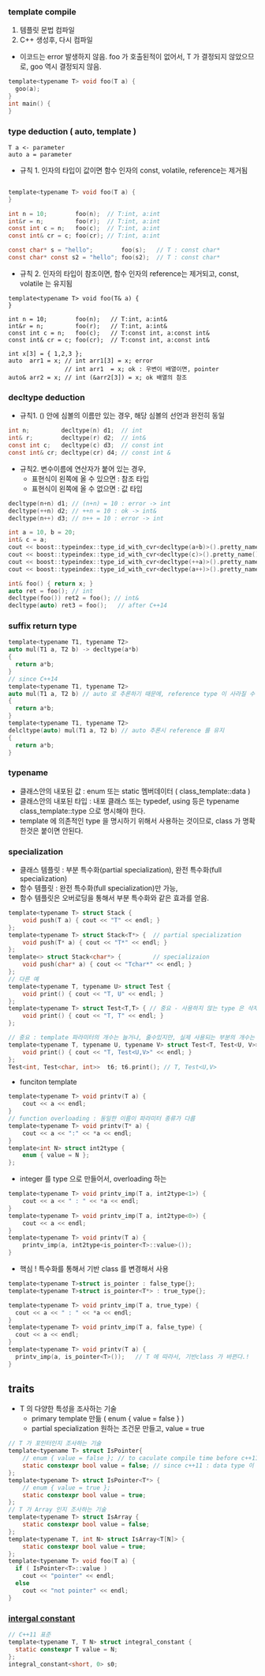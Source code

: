 ### template compile
1. 템플릿 문법 컴파일
2. C++ 생성후, 다시 컴파일
- 이코드는 error 발생하지 않음. foo 가 호출된적이 없어서, T 가 결정되지 않았으므로, goo 역시 결정되지 않음.
```c
template<typename T> void foo(T a) {
  goo(a);
}
int main() {
}
```

### type deduction ( auto, template )
    T a <- parameter
    auto a = parameter
- 규칙 1. 인자의 타입이 값이면 함수 인자의 const, volatile, reference는 제거됨    
```c

template<typename T> void foo(T a) {
}

int n = 10;        foo(n);  // T:int, a:int
int&r = n;         foo(r);  // T:int, a:int
const int c = n;   foo(c);  // T:int, a:int
const int& cr = c; foo(cr); // T:int, a:int

const char* s = "hello";        foo(s);   // T : const char*
const char* const s2 = "hello"; foo(s2);  // T : const char*
```
- 규칙 2. 인자의 타입이 참조이면,  함수 인자의 reference는 제거되고, const, volatile 는 유지됨
```
template<typename T> void foo(T& a) {
}

int n = 10;        foo(n);   // T:int, a:int&
int&r = n;         foo(r);   // T:int, a:int&
const int c = n;   foo(c);   // T:const int, a:const int&
const int& cr = c; foo(cr);  // T:const int, a:const int&

int x[3] = { 1,2,3 };
auto  arr1 = x;	// int arr1[3] = x; error
                // int arr1  = x; ok : 우변이 배열이면, pointer
auto& arr2 = x; // int (&arr2[3]) = x; ok 배열의 참조
```

### decltype deduction
- 규칙1. () 안에 심볼의 이름만 있는 경우, 해당 심볼의 선언과 완전히 동일
```c
int n;         decltype(n) d1;  // int
int& r;        decltype(r) d2;  // int&
const int c;   decltype(c) d3;  // const int
const int& cr; decltype(cr) d4; // const int &
```
- 규칙2. 변수이름에 연산자가 붙어 있는 경우,
  - 표현식이 왼쪽에 올 수 있으면 : 참조 타입
  - 표현식이 왼쪽에 올 수 없으면 : 값  타입
```c
decltype(n+n) d1; // (n+n) = 10 : error -> int
decltype(++n) d2; // ++n = 10 : ok -> int&
decltype(n++) d3; // n++ = 10 : error -> int

int a = 10, b = 20;
int& c = a;
cout << boost::typeindex::type_id_with_cvr<decltype(a+b)>().pretty_name() << endl;
cout << boost::typeindex::type_id_with_cvr<decltype(c)>().pretty_name() << endl;
cout << boost::typeindex::type_id_with_cvr<decltype(++a)>().pretty_name() << endl;
cout << boost::typeindex::type_id_with_cvr<decltype(a++)>().pretty_name() << endl;

int& foo() { return x; }
auto ret = foo(); // int
decltype(foo()) ret2 = foo(); // int&
decltype(auto) ret3 = foo();   // after C++14


```

### suffix return type
```c
template<typename T1, typename T2>
auto mul(T1 a, T2 b) -> decltype(a*b)
{
  return a*b;
}
// since C++14
template<typename T1, typename T2>
auto mul(T1 a, T2 b) // auto 로 추론하기 때문에, reference type 이 사라질 수 있다.
{
  return a*b;
}
template<typename T1, typename T2>
delcltype(auto) mul(T1 a, T2 b) // auto 추론시 reference 를 유지
{
  return a*b;
}
```

### typename
- 클래스안의 내포된 값 : enum 또는 static 멤버데이터 ( class_template::data )
- 클래스안의 내포된 타입 : 내포 클래스 또는 typedef, using 등은 typename class_template::type 으로 명시해야 한다.
- template 에 의존적인 type 을 명시하기 위해서 사용하는 것이므로, class 가 명확한것은 붙이면 안된다.

### specialization
- 클래스 템플릿 : 부분 특수화(partial specialization), 완전 특수화(full specialization)
- 함수 템플릿 : 완전 특수화(full specialization)만 가능, 
- 함수 템플릿은 오버로딩을 통해서 부분 특수화와 같은 효과를 얻음.
```c
template<typename T> struct Stack {
    void push(T a) { cout << "T" << endl; }
};
template<typename T> struct Stack<T*> {  // partial specialization
    void push(T* a) { cout << "T*" << endl; }
};
template<> struct Stack<char*> {         // specializaion
    void push(char* a) { cout << "Tchar*" << endl; }
};
// 다른 예
template<typename T, typename U> struct Test {
    void print() { cout << "T, U" << endl; }
};
template<typename T> struct Test<T,T> { // 중요 - 사용하지 않는 type 은 삭제한다.
    void print() { cout << "T, T" << endl; }
};

// 중요 : template 파라미터의 개수는 늘거나, 줄수있지만, 실제 사용되는 부분의 개수는 고정이다.
template<typename T, typename U, typename V> struct Test<T, Test<U, V>> {
    void print() { cout << "T, Test<U,V>" << endl; }
};
Test<int, Test<char, int>>  t6; t6.print(); // T, Test<U,V>
```

- funciton template
```c
template<typename T> void printv(T a) {
	cout << a << endl;
}
// function overloading : 동일한 이름이 파라미터 종류가 다름
template<typename T> void printv(T* a) { 
    cout << a << ":" << *a << endl;
}
template<int N> struct int2type {
    enum { value = N };
};
```
- integer 를 type 으로 만들어서, overloading 하는 
```c
template<typename T> void printv_imp(T a, int2type<1>) {
    cout << a << " : " << *a << endl;
}
template<typename T> void printv_imp(T a, int2type<0>) {
    cout << a << endl;
}
template<typename T> void printv(T a) {
    printv_imp(a, int2type<is_pointer<T>::value>());
}
```
- 핵심 ! 특수화를 통해서 기반 class 를 변경해서 사용
```c
template<typename T>struct is_pointer : false_type{};
template<typename T>struct is_pointer<T*> : true_type{};

template<typename T> void printv_imp(T a, true_type) {
  cout << a << " : " << *a << endl;
}
template<typename T> void printv_imp(T a, false_type) {
  cout << a << endl;
}
template<typename T> void printv(T a) {
  printv_imp(a, is_pointer<T>());	// T 에 따라서, 기반class 가 바뀐다.!
}
```
## traits
- T 의 다양한 특성을 조사하는 기술
  - primary template 만듦 ( enum { value = false } )
  - partial specialization 원하는 조건문 만들고, value = true
```c
// T 가 포인터인지 조사하는 기술
template<typename T> struct IsPointer{
    // enum { value = false }; // to caculate compile time before c++11 : data type 이 int
    static constexpr bool value = false; // since c++11 : data type 이 bool
};
template<typename T> struct IsPointer<T*> {
    // enum { value = true };
    static constexpr bool value = true;
};
// T 가 Array 인지 조사하는 기술
template<typename T> struct IsArray {
    static constexpr bool value = false;
};
template<typename T, int N> struct IsArray<T[N]> {
    static constexpr bool value = true;
};
template<typename T> void foo(T a) {
  if ( IsPointer<T>::value )
    cout << "pointer" << endl;
  else
    cout << "not pointer" << endl;
}
```
### [intergal constant](https://en.cppreference.com/w/cpp/types/integral_constant)
```c
// C++11 표준
template<typename T, T N> struct integral_constant {
  static constexpr T value = N;
};
integral_constant<short, 0> s0;
```
